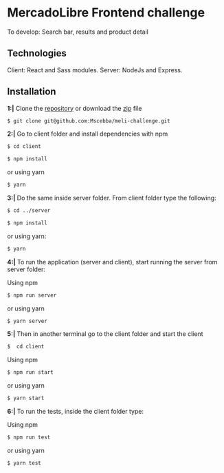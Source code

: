 # MercadoLibre Frontend challenge

To develop: Search bar, results and product detail

## Technologies

Client: React and Sass modules.
Server: NodeJs and Express.

## Installation

**1:|** Clone the [repository](git@github.com:Mscebba/meli-challenge.git) or download the [zip](https://github.com/Mscebba/meli-challenge/archive/refs/heads/master.zip) file

```bash
$ git clone git@github.com:Mscebba/meli-challenge.git
```

**2:|** Go to client folder and install dependencies with npm

```bash
$ cd client
```

```bash
$ npm install
```

or using yarn

```bash
$ yarn
```

**3:|** Do the same inside server folder. From client folder type the following:

```bash
$ cd ../server
```

```bash
$ npm install
```

or using yarn:

```bash
$ yarn
```

**4:|** To run the application (server and client), start running the server from server folder:

Using npm

```bash
$ npm run server
```

or using yarn

```bash
$ yarn server
```

**5:|** Then in another terminal go to the client folder and start the client

```bash
$  cd client
```

Using npm

```bash
$ npm run start
```

or using yarn

```bash
$ yarn start
```

**6:|** To run the tests, inside the client folder type:

Using npm

```bash
$ npm run test
```

or using yarn

```bash
$ yarn test
```
